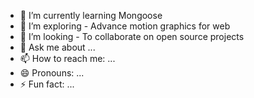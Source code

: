 

- 🌱 I’m currently learning  Mongoose
- 🤔 I’m  exploring - Advance motion graphics for web 
- 👯 I’m looking - To collaborate on open source projects
- 💬 Ask me about ...
- 📫 How to reach me: ...
- 😄 Pronouns: ...
- ⚡ Fun fact: ...


